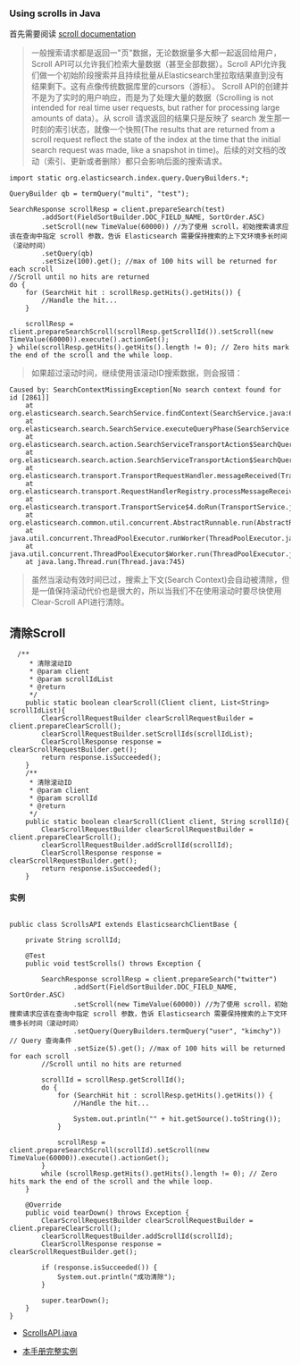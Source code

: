 
### Using scrolls in Java

首先需要阅读 [scroll documentation](https://www.elastic.co/guide/en/elasticsearch/reference/5.6/search-request-scroll.html)

> 一般搜索请求都是返回一"页"数据，无论数据量多大都一起返回给用户，Scroll API可以允许我们检索大量数据（甚至全部数据）。Scroll API允许我们做一个初始阶段搜索并且持续批量从Elasticsearch里拉取结果直到没有结果剩下。这有点像传统数据库里的cursors（游标）。
Scroll API的创建并不是为了实时的用户响应，而是为了处理大量的数据（Scrolling is not intended for real time user requests, but rather for processing large amounts of data）。从 scroll 请求返回的结果只是反映了 search 发生那一时刻的索引状态，就像一个快照(The results that are returned from a scroll request reflect the state of the index at the time that the initial search request was made, like a snapshot in time)。后续的对文档的改动（索引、更新或者删除）都只会影响后面的搜索请求。


```
import static org.elasticsearch.index.query.QueryBuilders.*;
```

```
QueryBuilder qb = termQuery("multi", "test");

SearchResponse scrollResp = client.prepareSearch(test)
        .addSort(FieldSortBuilder.DOC_FIELD_NAME, SortOrder.ASC)
        .setScroll(new TimeValue(60000)) //为了使用 scroll，初始搜索请求应该在查询中指定 scroll 参数，告诉 Elasticsearch 需要保持搜索的上下文环境多长时间（滚动时间）
        .setQuery(qb)
        .setSize(100).get(); //max of 100 hits will be returned for each scroll
//Scroll until no hits are returned
do {
    for (SearchHit hit : scrollResp.getHits().getHits()) {
        //Handle the hit...
    }

    scrollResp = client.prepareSearchScroll(scrollResp.getScrollId()).setScroll(new TimeValue(60000)).execute().actionGet();
} while(scrollResp.getHits().getHits().length != 0); // Zero hits mark the end of the scroll and the while loop.
```

> 如果超过滚动时间，继续使用该滚动ID搜索数据，则会报错：


```
Caused by: SearchContextMissingException[No search context found for id [2861]]
	at org.elasticsearch.search.SearchService.findContext(SearchService.java:613)
	at org.elasticsearch.search.SearchService.executeQueryPhase(SearchService.java:403)
	at org.elasticsearch.search.action.SearchServiceTransportAction$SearchQueryScrollTransportHandler.messageReceived(SearchServiceTransportAction.java:384)
	at org.elasticsearch.search.action.SearchServiceTransportAction$SearchQueryScrollTransportHandler.messageReceived(SearchServiceTransportAction.java:381)
	at org.elasticsearch.transport.TransportRequestHandler.messageReceived(TransportRequestHandler.java:33)
	at org.elasticsearch.transport.RequestHandlerRegistry.processMessageReceived(RequestHandlerRegistry.java:75)
	at org.elasticsearch.transport.TransportService$4.doRun(TransportService.java:376)
	at org.elasticsearch.common.util.concurrent.AbstractRunnable.run(AbstractRunnable.java:37)
	at java.util.concurrent.ThreadPoolExecutor.runWorker(ThreadPoolExecutor.java:1142)
	at java.util.concurrent.ThreadPoolExecutor$Worker.run(ThreadPoolExecutor.java:617)
	at java.lang.Thread.run(Thread.java:745)
```
> 虽然当滚动有效时间已过，搜索上下文(Search Context)会自动被清除，但是一值保持滚动代价也是很大的，所以当我们不在使用滚动时要尽快使用Clear-Scroll API进行清除。

## 清除Scroll

```
  /**
     * 清除滚动ID
     * @param client
     * @param scrollIdList
     * @return
     */
    public static boolean clearScroll(Client client, List<String> scrollIdList){
        ClearScrollRequestBuilder clearScrollRequestBuilder = client.prepareClearScroll();
        clearScrollRequestBuilder.setScrollIds(scrollIdList);
        ClearScrollResponse response = clearScrollRequestBuilder.get();
        return response.isSucceeded();
    }
    /**
     * 清除滚动ID
     * @param client
     * @param scrollId
     * @return
     */
    public static boolean clearScroll(Client client, String scrollId){
        ClearScrollRequestBuilder clearScrollRequestBuilder = client.prepareClearScroll();
        clearScrollRequestBuilder.addScrollId(scrollId);
        ClearScrollResponse response = clearScrollRequestBuilder.get();
        return response.isSucceeded();
    }
```

#### 实例

```

public class ScrollsAPI extends ElasticsearchClientBase {

    private String scrollId;

    @Test
    public void testScrolls() throws Exception {

        SearchResponse scrollResp = client.prepareSearch("twitter")
                .addSort(FieldSortBuilder.DOC_FIELD_NAME, SortOrder.ASC)
                .setScroll(new TimeValue(60000)) //为了使用 scroll，初始搜索请求应该在查询中指定 scroll 参数，告诉 Elasticsearch 需要保持搜索的上下文环境多长时间（滚动时间）
                .setQuery(QueryBuilders.termQuery("user", "kimchy"))                 // Query 查询条件
                .setSize(5).get(); //max of 100 hits will be returned for each scroll
        //Scroll until no hits are returned

        scrollId = scrollResp.getScrollId();
        do {
            for (SearchHit hit : scrollResp.getHits().getHits()) {
                //Handle the hit...

                System.out.println("" + hit.getSource().toString());
            }

            scrollResp = client.prepareSearchScroll(scrollId).setScroll(new TimeValue(60000)).execute().actionGet();
        }
        while (scrollResp.getHits().getHits().length != 0); // Zero hits mark the end of the scroll and the while loop.
    }

    @Override
    public void tearDown() throws Exception {
        ClearScrollRequestBuilder clearScrollRequestBuilder = client.prepareClearScroll();
        clearScrollRequestBuilder.addScrollId(scrollId);
        ClearScrollResponse response = clearScrollRequestBuilder.get();

        if (response.isSucceeded()) {
            System.out.println("成功清除");
        }

        super.tearDown();
    }
}

```

- [ScrollsAPI.java](https://gitee.com/quanke/elasticsearch-java-study/blob/master/src/test/java/name/quanke/es/study/search/ScrollsAPI.java)

- [本手册完整实例](https://gitee.com/quanke/elasticsearch-java-study)
